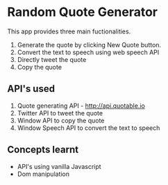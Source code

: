 # Random Quote Generator
This app provides three main fuctionalities.

1. Generate the quote by clicking New Quote button. 
2. Convert the text to speech using web speech API
3. Directly tweet the quote
4. Copy the quote 

## API's used
1. Quote generating API - http://api.quotable.io
2. Twitter API to tweet the quote
3. Window API to copy the quote 
4. Window Speech API to convert the text to speech

## Concepts learnt

- API's using vanilla Javascript
- Dom manipulation 
